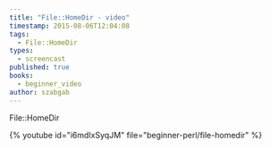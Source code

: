 ```yaml
---
title: "File::HomeDir - video"
timestamp: 2015-08-06T12:04:08
tags:
  - File::HomeDir
types:
  - screencast
published: true
books:
  - beginner_video
author: szabgab
---
```



File::HomeDir


{% youtube id="i6mdIxSyqJM" file="beginner-perl/file-homedir" %}
